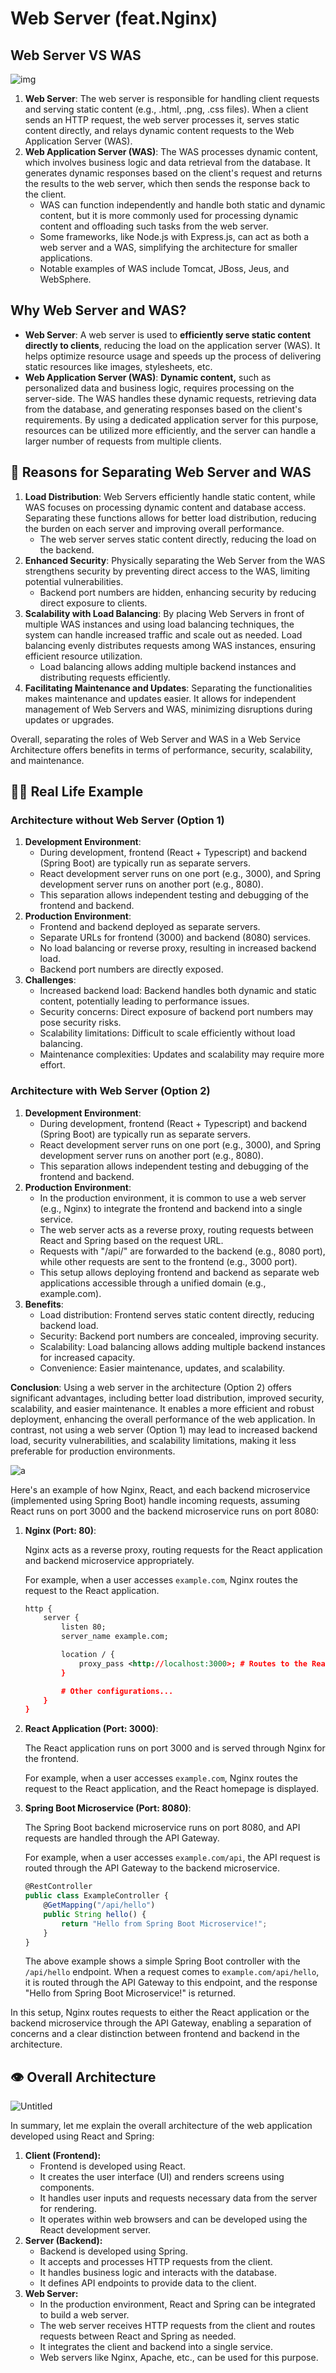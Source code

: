 # Web Server (feat.Nginx)

## Web Server VS WAS

![img](https://i.ibb.co/my7Hwwm/image.png)

1. **Web Server**: The web server is responsible for handling client requests and serving static content (e.g., .html, .png, .css files). When a client sends an HTTP request, the web server processes it, serves static content directly, and relays dynamic content requests to the Web Application Server (WAS).
2. **Web Application Server (WAS)**: The WAS processes dynamic content, which involves business logic and data retrieval from the database. It generates dynamic responses based on the client's request and returns the results to the web server, which then sends the response back to the client.
    - WAS can function independently and handle both static and dynamic content, but it is more commonly used for processing dynamic content and offloading such tasks from the web server.
    - Some frameworks, like Node.js with Express.js, can act as both a web server and a WAS, simplifying the architecture for smaller applications.
    - Notable examples of WAS include Tomcat, JBoss, Jeus, and WebSphere.

## Why Web Server and WAS?

- **Web Server**: A web server is used to **efficiently serve static content directly to clients**, reducing the load on the application server (WAS). It helps optimize resource usage and speeds up the process of delivering static resources like images, stylesheets, etc.
- **Web Application Server (WAS)**: **Dynamic content,** such as personalized data and business logic, requires processing on the server-side. The WAS handles these dynamic requests, retrieving data from the database, and generating responses based on the client's requirements. By using a dedicated application server for this purpose, resources can be utilized more efficiently, and the server can handle a larger number of requests from multiple clients.

## 🍱 Reasons for Separating Web Server and WAS

1. **Load Distribution**: Web Servers efficiently handle static content, while WAS focuses on processing dynamic content and database access. Separating these functions allows for better load distribution, reducing the burden on each server and improving overall performance.
    - The web server serves static content directly, reducing the load on the backend.
2. **Enhanced Security**: Physically separating the Web Server from the WAS strengthens security by preventing direct access to the WAS, limiting potential vulnerabilities.
    - Backend port numbers are hidden, enhancing security by reducing direct exposure to clients.
3. **Scalability with Load Balancing**: By placing Web Servers in front of multiple WAS instances and using load balancing techniques, the system can handle increased traffic and scale out as needed. Load balancing evenly distributes requests among WAS instances, ensuring efficient resource utilization.
    - Load balancing allows adding multiple backend instances and distributing requests efficiently.
4. **Facilitating Maintenance and Updates**: Separating the functionalities makes maintenance and updates easier. It allows for independent management of Web Servers and WAS, minimizing disruptions during updates or upgrades.

Overall, separating the roles of Web Server and WAS in a Web Service Architecture offers benefits in terms of performance, security, scalability, and maintenance.

## 🏄‍♀️ **Real Life Example**

### Architecture without Web Server (Option 1)

1. **Development Environment**:
    - During development, frontend (React + Typescript) and backend (Spring Boot) are typically run as separate servers.
    - React development server runs on one port (e.g., 3000), and Spring development server runs on another port (e.g., 8080).
    - This separation allows independent testing and debugging of the frontend and backend.
2. **Production Environment**:
    - Frontend and backend deployed as separate servers.
    - Separate URLs for frontend (3000) and backend (8080) services.
    - No load balancing or reverse proxy, resulting in increased backend load.
    - Backend port numbers are directly exposed.
3. **Challenges**:
    - Increased backend load: Backend handles both dynamic and static content, potentially leading to performance issues.
    - Security concerns: Direct exposure of backend port numbers may pose security risks.
    - Scalability limitations: Difficult to scale efficiently without load balancing.
    - Maintenance complexities: Updates and scalability may require more effort.
    

### Architecture with Web Server (Option 2)

1. **Development Environment**:
    - During development, frontend (React + Typescript) and backend (Spring Boot) are typically run as separate servers.
    - React development server runs on one port (e.g., 3000), and Spring development server runs on another port (e.g., 8080).
    - This separation allows independent testing and debugging of the frontend and backend.
2. **Production Environment**:
    - In the production environment, it is common to use a web server (e.g., Nginx) to integrate the frontend and backend into a single service.
    - The web server acts as a reverse proxy, routing requests between React and Spring based on the request URL.
    - Requests with "/api/" are forwarded to the backend (e.g., 8080 port), while other requests are sent to the frontend (e.g., 3000 port).
    - This setup allows deploying frontend and backend as separate web applications accessible through a unified domain (e.g., example.com).
3. **Benefits**:
    - Load distribution: Frontend serves static content directly, reducing backend load.
    - Security: Backend port numbers are concealed, improving security.
    - Scalability: Load balancing allows adding multiple backend instances for increased capacity.
    - Convenience: Easier maintenance, updates, and scalability.

**Conclusion**:
Using a web server in the architecture (Option 2) offers significant advantages, including better load distribution, improved security, scalability, and easier maintenance. It enables a more efficient and robust deployment, enhancing the overall performance of the web application. In contrast, not using a web server (Option 1) may lead to increased backend load, security vulnerabilities, and scalability limitations, making it less preferable for production environments.

![a](https://i.ibb.co/LhYwN4B/a.png)

Here's an example of how Nginx, React, and each backend microservice (implemented using Spring Boot) handle incoming requests, assuming React runs on port 3000 and the backend microservice runs on port 8080:

1. **Nginx (Port: 80)**:
    
    Nginx acts as a reverse proxy, routing requests for the React application and backend microservice appropriately.
    
    For example, when a user accesses `example.com`, Nginx routes the request to the React application.
    
    ```xml
    http {
        server {
            listen 80;
            server_name example.com;
    
            location / {
                proxy_pass <http://localhost:3000>; # Routes to the React application
            }
    
            # Other configurations...
        }
    }
    
    ```
    
2. **React Application (Port: 3000)**:
    
    The React application runs on port 3000 and is served through Nginx for the frontend.
    
    For example, when a user accesses `example.com`, Nginx routes the request to the React application, and the React homepage is displayed.
    
3. **Spring Boot Microservice (Port: 8080)**:
    
    The Spring Boot backend microservice runs on port 8080, and API requests are handled through the API Gateway.
    
    For example, when a user accesses `example.com/api`, the API request is routed through the API Gateway to the backend microservice.
    
    ```jsx
    @RestController
    public class ExampleController {
        @GetMapping("/api/hello")
        public String hello() {
            return "Hello from Spring Boot Microservice!";
        }
    }
    ```
    
    The above example shows a simple Spring Boot controller with the `/api/hello` endpoint. When a request comes to `example.com/api/hello`, it is routed through the API Gateway to this endpoint, and the response "Hello from Spring Boot Microservice!" is returned.
    

In this setup, Nginx routes requests to either the React application or the backend microservice through the API Gateway, enabling a separation of concerns and a clear distinction between frontend and backend in the architecture.

## 👁️ **Overall Architecture**

![Untitled](https://i.ibb.co/xzrSSrC/b.png)

In summary, let me explain the overall architecture of the web application developed using React and Spring:

1. **Client (Frontend):**
    - Frontend is developed using React.
    - It creates the user interface (UI) and renders screens using components.
    - It handles user inputs and requests necessary data from the server for rendering.
    - It operates within web browsers and can be developed using the React development server.
2. **Server (Backend):**
    - Backend is developed using Spring.
    - It accepts and processes HTTP requests from the client.
    - It handles business logic and interacts with the database.
    - It defines API endpoints to provide data to the client.
3. **Web Server:**
    - In the production environment, React and Spring can be integrated to build a web server.
    - The web server receives HTTP requests from the client and routes requests between React and Spring as needed.
    - It integrates the client and backend into a single service.
    - Web servers like Nginx, Apache, etc., can be used for this purpose.